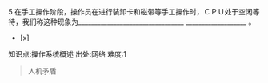 5
在手工操作阶段，操作员在进行装卸卡和磁带等手工操作时，ＣＰＵ处于空闲等待，我们称这种现象为_________________________________
___________________ 。
- [x]

知识点:操作系统概述
出处:网络
难度:1
> 人机矛盾

